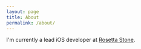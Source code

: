 ```yaml
---
layout: page
title: About
permalink: /about/
---
```




I'm currently a lead iOS developer at [Rosetta Stone](http://product.rosettastone.com).
